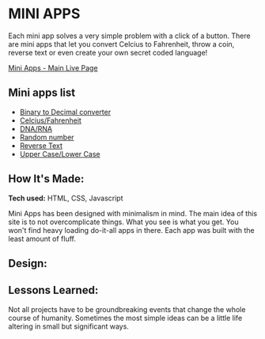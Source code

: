 # MINI APPS
Each mini app solves a very simple problem with a click of a button. There are mini apps that let you convert Celcius to Fahrenheit, throw a coin, reverse text or even create your own secret coded language! 

[Mini Apps - Main Live Page](https://franciscoxcode.github.io/mini-apps/)

## Mini apps list
* [Binary to Decimal converter](https://franciscocasillas.github.io/mini-apps/apps/Binary%20to%20Decimal/index.html)
* [Celcius/Fahrenheit](https://franciscocasillas.github.io/mini-apps/apps/CelciusFahrenheit/index.html)
* [DNA/RNA](https://franciscocasillas.github.io/mini-apps/apps/DNAtoRNA/index.html)
* [Random number](https://franciscocasillas.github.io/mini-apps/apps/RandomNumber/index.html)
* [Reverse Text](https://franciscocasillas.github.io/mini-apps/apps/StringReverse/index.html)
* [Upper Case/Lower Case](https://franciscocasillas.github.io/mini-apps/apps/UpperToLower/index.html)

<!-- PROJECT IMAGE -->

## How It's Made:
**Tech used:** HTML, CSS, Javascript

Mini Apps has been designed with minimalism in mind. The main idea of this site is to not overcomplicate things. What you see is what you get. You won't find heavy loading do-it-all apps in there. Each app was built with the least amount of fluff.

## Design:


## Lessons Learned: 
Not all projects have to be groundbreaking events that change the whole course of humanity. Sometimes the most simple ideas can be a little life altering in small but significant ways. 
